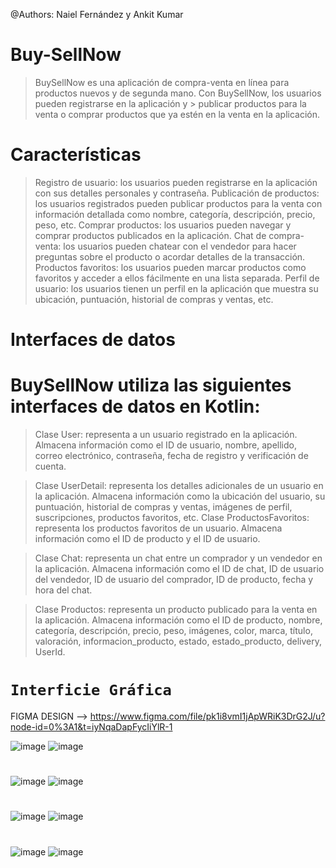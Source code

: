 @Authors: Naiel Fernández y Ankit Kumar

# Buy-SellNow

>BuySellNow es una aplicación de compra-venta en línea para productos nuevos y de segunda mano. Con BuySellNow, los usuarios pueden registrarse en la aplicación y > publicar productos para la venta o comprar productos que ya estén en la venta en la aplicación.

# Características
>Registro de usuario: los usuarios pueden registrarse en la aplicación con sus detalles personales y contraseña.
Publicación de productos: los usuarios registrados pueden publicar productos para la venta con información detallada como nombre, categoría, descripción, precio, peso, etc.
>Comprar productos: los usuarios pueden navegar y comprar productos publicados en la aplicación.
Chat de compra-venta: los usuarios pueden chatear con el vendedor para hacer preguntas sobre el producto o acordar detalles de la transacción.
Productos favoritos: los usuarios pueden marcar productos como favoritos y acceder a ellos fácilmente en una lista separada.
Perfil de usuario: los usuarios tienen un perfil en la aplicación que muestra su ubicación, puntuación, historial de compras y ventas, etc.

# Interfaces de datos
# BuySellNow utiliza las siguientes interfaces de datos en Kotlin:
>Clase User: representa a un usuario registrado en la aplicación. Almacena información como el ID de usuario, nombre, apellido, correo electrónico, contraseña, fecha de registro y verificación de cuenta.

>Clase UserDetail: representa los detalles adicionales de un usuario en la aplicación. Almacena información como la ubicación del usuario, su puntuación, historial de compras y ventas, imágenes de perfil, suscripciones, productos favoritos, etc.
>Clase ProductosFavoritos: representa los productos favoritos de un usuario. Almacena información como el ID de producto y el ID de usuario.

>Clase Chat: representa un chat entre un comprador y un vendedor en la aplicación. Almacena información como el ID de chat, ID de usuario del vendedor, ID de usuario del comprador, ID de producto, fecha y hora del chat.

>Clase Productos: representa un producto publicado para la venta en la aplicación. Almacena información como el ID de producto, nombre, categoría, descripción, precio, peso, imágenes, color, marca, título, valoración, informacion_producto, estado, estado_producto, delivery, UserId.



# `Interficie Gráfica`
FIGMA DESIGN --> https://www.figma.com/file/pk1i8vmI1jApWRiK3DrG2J/u?node-id=0%3A1&t=iyNqaDapFycIiYlR-1

![image](https://user-images.githubusercontent.com/91561216/217053413-c23f0be8-7c47-4564-9a9a-757fb677fc44.png) ![image](https://user-images.githubusercontent.com/91561216/217053495-242e98d4-2b72-4025-b3e1-c9403ec7f29a.png)
# 
![image](https://user-images.githubusercontent.com/91561216/217053786-ec48aad5-58ee-4149-9a7c-f92ebbd72c35.png) ![image](https://user-images.githubusercontent.com/91561216/217053974-aafac870-44c9-4974-9252-736c7f1344e8.png)
# 
![image](https://user-images.githubusercontent.com/91561216/217054112-d2bd7227-0785-40cd-90c1-65d99202174b.png) ![image](https://user-images.githubusercontent.com/91561216/217054211-35e8dc8c-ef23-4eb9-bd46-5f7381a529f4.png)
# 
![image](https://user-images.githubusercontent.com/91561216/217054314-12e4b4da-42e1-43e0-8070-1271d6c2f8c2.png) ![image](https://user-images.githubusercontent.com/91561216/217054363-136a3b32-3a2d-4a71-8701-47dbbb159148.png)




